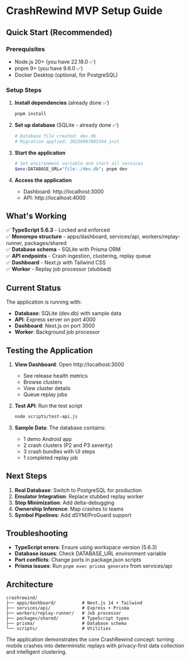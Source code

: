 # CrashRewind MVP Setup Guide

## Quick Start (Recommended)

### Prerequisites
- Node.js 20+ (you have 22.18.0 ✅)
- pnpm 9+ (you have 9.6.0 ✅)
- Docker Desktop (optional, for PostgreSQL)

### Setup Steps

1. **Install dependencies** (already done ✅)
   ```bash
   pnpm install
   ```

2. **Set up database** (SQLite - already done ✅)
   ```bash
   # Database file created: dev.db
   # Migration applied: 20250907005344_init
   ```

3. **Start the application**
   ```bash
   # Set environment variable and start all services
   $env:DATABASE_URL="file:./dev.db"; pnpm dev
   ```

4. **Access the application**
   - Dashboard: http://localhost:3000
   - API: http://localhost:4000

## What's Working

✅ **TypeScript 5.6.3** - Locked and enforced  
✅ **Monorepo structure** - apps/dashboard, services/api, workers/replay-runner, packages/shared  
✅ **Database schema** - SQLite with Prisma ORM  
✅ **API endpoints** - Crash ingestion, clustering, replay queue  
✅ **Dashboard** - Next.js with Tailwind CSS  
✅ **Worker** - Replay job processor (stubbed)  

## Current Status

The application is running with:
- **Database**: SQLite (dev.db) with sample data
- **API**: Express server on port 4000
- **Dashboard**: Next.js on port 3000
- **Worker**: Background job processor

## Testing the Application

1. **View Dashboard**: Open http://localhost:3000
   - See release health metrics
   - Browse clusters
   - View cluster details
   - Queue replay jobs

2. **Test API**: Run the test script
   ```bash
   node scripts/test-api.js
   ```

3. **Sample Data**: The database contains:
   - 1 demo Android app
   - 2 crash clusters (P2 and P3 severity)
   - 3 crash bundles with UI steps
   - 1 completed replay job

## Next Steps

1. **Real Database**: Switch to PostgreSQL for production
2. **Emulator Integration**: Replace stubbed replay worker
3. **Step Minimization**: Add delta-debugging
4. **Ownership Inference**: Map crashes to teams
5. **Symbol Pipelines**: Add dSYM/ProGuard support

## Troubleshooting

- **TypeScript errors**: Ensure using workspace version (5.6.3)
- **Database issues**: Check DATABASE_URL environment variable
- **Port conflicts**: Change ports in package.json scripts
- **Prisma issues**: Run `pnpm exec prisma generate` from services/api

## Architecture

```
crashrewind/
├── apps/dashboard/          # Next.js 14 + Tailwind
├── services/api/            # Express + Prisma
├── workers/replay-runner/   # Job processor
├── packages/shared/         # TypeScript types
├── prisma/                  # Database schema
└── scripts/                 # Utilities
```

The application demonstrates the core CrashRewind concept: turning mobile crashes into deterministic replays with privacy-first data collection and intelligent clustering.
